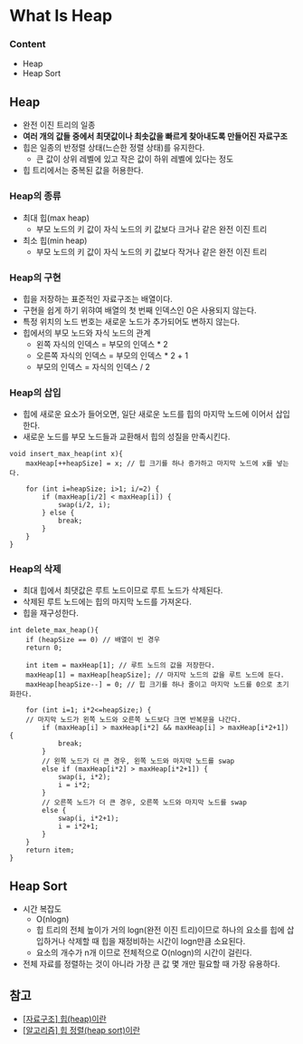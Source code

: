 # What Is Heap
### Content
- Heap
- Heap Sort

## Heap
- 완전 이진 트리의 일종
- __여러 개의 값들 중에서 최댓값이나 최솟값을 빠르게 찾아내도록 만들어진 자료구조__
- 힙은 일종의 반정렬 상태(느슨한 정렬 상태)를 유지한다.
    - 큰 값이 상위 레벨에 있고 작은 값이 하위 레벨에 있다는 정도
- 힙 트리에서는 중복된 값을 허용한다.

### Heap의 종류
- 최대 힙(max heap)
    - 부모 노드의 키 값이 자식 노드의 키 값보다 크거나 같은 완전 이진 트리
- 최소 힙(min heap)
    - 부모 노드의 키 값이 자식 노드의 키 값보다 작거나 같은 완전 이진 트리

### Heap의 구현
- 힙을 저장하는 표준적인 자료구조는 배열이다.
- 구현을 쉽게 하기 위햐여 배열의 첫 번째 인덱스인 0은 사용되지 않는다.
- 특정 위치의 노드 번호는 새로운 노드가 추가되어도 변하지 않는다.
- 힙에서의 부모 노드와 자식 노드의 관계
    - 왼쪽 자식의 인덱스 = 부모의 인덱스 * 2
    - 오른쪽 자식의 인덱스 = 부모의 인덱스 * 2 + 1
    - 부모의 인덱스 = 자식의 인덱스 / 2

### Heap의 삽입
- 힙에 새로운 요소가 들어오면, 일단 새로운 노드를 힙의 마지막 노드에 이어서 삽입한다.
- 새로운 노드를 부모 노드들과 교환해서 힙의 성질을 만족시킨다.
```
void insert_max_heap(int x){
    maxHeap[++heapSize] = x; // 힙 크기를 하나 증가하고 마지막 노드에 x를 넣는다.

    for (int i=heapSize; i>1; i/=2) {
        if (maxHeap[i/2] < maxHeap[i]) {
            swap(i/2, i);
        } else {
            break;
        }
    }
}
```

### Heap의 삭제
- 최대 힙에서 최댓값은 루트 노드이므로 루트 노드가 삭제된다.
- 삭제된 루트 노드에는 힙의 마지막 노드를 가져온다.
- 힙을 재구성한다.
```
int delete_max_heap(){
    if (heapSize == 0) // 배열이 빈 경우
    return 0;

    int item = maxHeap[1]; // 루트 노드의 값을 저장한다.
    maxHeap[1] = maxHeap[heapSize]; // 마지막 노드의 값을 루트 노드에 둔다.
    maxHeap[heapSize--] = 0; // 힙 크기를 하나 줄이고 마지막 노드를 0으로 초기화한다.

    for (int i=1; i*2<=heapSize;) {
    // 마지막 노드가 왼쪽 노드와 오른쪽 노드보다 크면 반복문을 나간다.
        if (maxHeap[i] > maxHeap[i*2] && maxHeap[i] > maxHeap[i*2+1]) {
            break;
        }
        // 왼쪽 노드가 더 큰 경우, 왼쪽 노드와 마지막 노드를 swap
        else if (maxHeap[i*2] > maxHeap[i*2+1]) {
            swap(i, i*2);
            i = i*2;
        }
        // 오른쪽 노드가 더 큰 경우, 오른쪽 노드와 마지막 노드를 swap
        else {
            swap(i, i*2+1);
            i = i*2+1;
        }
    }
    return item;
}
```

## Heap Sort
- 시간 복잡도
    - O(nlogn)
    - 힙 트리의 전체 높이가 거의 logn(완전 이진 트리)이므로 하나의 요소를 힙에 삽입하거나 삭제할 때 힙을 재정비하는 시간이 logn만큼 소요된다.
    - 요소의 개수가 n개 이므로 전체적으로 O(nlogn)의 시간이 걸린다.
- 전체 자료를 정렬하는 것이 아니라 가장 큰 값 몇 개만 필요할 때 가장 유용하다.


## 참고
- [[자료구조] 힙(heap)이란](https://gmlwjd9405.github.io/2018/05/10/data-structure-heap.html)
- [[알고리즘] 힙 정렬(heap sort)이란](https://gmlwjd9405.github.io/2018/05/10/algorithm-heap-sort.html)